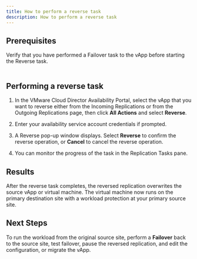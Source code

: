 ```yaml
---
title: How to perform a reverse task
description: How to perform a reverse task
---
```


## Prerequisites

Verify that you have performed a Failover task to the vApp before starting the Reverse task.  
 
## Performing a reverse task

1. In the VMware Cloud Director Availability Portal, select the vApp that you want to reverse either from the Incoming Replications or from the Outgoing Replications page, then click **All Actions** and select **Reverse**. 

1. Enter your availability service account credentials if prompted.

1. A Reverse pop-up window displays. Select **Reverse** to confirm the reverse operation, or **Cancel** to cancel the reverse operation.

1. You can monitor the progress of the task in the Replication Tasks pane.
  
## Results

After the reverse task completes, the reversed replication overwrites the source vApp or virtual machine. The virtual machine now runs on the primary destination site with a workload protection at your primary source site.   

## Next Steps

To run the workload from the original source site, perform a **Failover** back to the source site, test failover, pause the reversed replication, and edit the configuration, or migrate the vApp.
